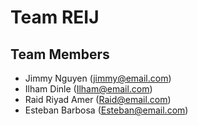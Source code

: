# Team REIJ

## Team Members

- Jimmy Nguyen (jimmy@email.com)
- Ilham Dinle (Ilham@email.com)
- Raid Riyad Amer (Raid@email.com)  
- Esteban Barbosa (Esteban@email.com)
